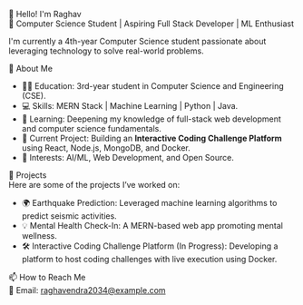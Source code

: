 👋 Hello! I'm Raghav  
🌟 Computer Science Student | Aspiring Full Stack Developer | ML Enthusiast  

I'm currently a 4th-year Computer Science student passionate about leveraging technology to solve real-world problems.  


 🚀 About Me  
- 🧑‍🎓 Education: 3rd-year student in Computer Science and Engineering (CSE).  
- 💻 Skills: MERN Stack | Machine Learning | Python | Java.  
- 🌱 Learning: Deepening my knowledge of full-stack web development and computer science fundamentals.  
- 🔭 Current Project: Building an **Interactive Coding Challenge Platform** using React, Node.js, MongoDB, and Docker.  
- 🧠 Interests: AI/ML, Web Development, and Open Source.  


🌟 Projects  
Here are some of the projects I’ve worked on:  
- 🌍 Earthquake Prediction: Leveraged machine learning algorithms to predict seismic activities.  
- 💡 Mental Health Check-In: A MERN-based web app promoting mental wellness.  
- 🛠️ Interactive Coding Challenge Platform (In Progress): Developing a platform to host coding challenges with live execution using Docker.  

📫 How to Reach Me  
 📧 Email: raghavendra2034@example.com  
